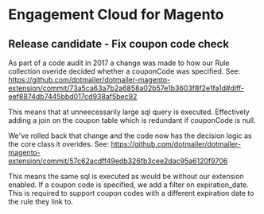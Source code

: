 Engagement Cloud for Magento
==========================================

Release candidate - Fix coupon code check
-----------------------------------------

As part of a code audit in 2017 a change was made to how our Rule collection overide decided whether a couponCode was specified.
See: https://github.com/dotmailer/dotmailer-magento-extension/commit/73a5ca63a7b2a6858a02b57e1b3603f8f2e1fa1d#diff-eef8874db7445bbd017cd938af5bec92

This means that at unneecessarily large sql query is executed. Effectively adding a join on the coupon table which is redundant if couponCode is null.

We've rolled back that change and the code now has the decision logic as the core class it overides.
See: https://github.com/dotmailer/dotmailer-magento-extension/commit/57c62acdff49edb326fb3cee2dac95a6120f9706

This means the same sql is executed as would be without our extension enabled. If a coupon code is specified, we add a filter on expiration_date. This is required to support coupon codes with a different expiration date to the rule they link to.
